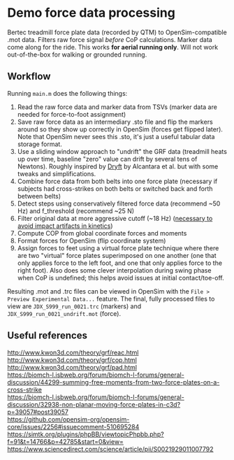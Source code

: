 # Demo force data processing

Bertec treadmill force plate data (recorded by QTM) to OpenSim-compatible .mot data. Filters raw force signal *before* CoP calculations. Marker data come along for the ride.  This works **for aerial running only**. Will not work out-of-the-box for walking or grounded running.  

## Workflow  

Running `main.m` does the following things:  

1) Read the raw force data and marker data from TSVs (marker data are needed for force-to-foot assignment)  
2) Save raw force data as an intermediary .sto file and flip the markers around so they show up correctly in OpenSim (forces get flipped later). Note that OpenSim never sees this .sto, it's just a useful tabular data storage format.    
3) Use a sliding window approach to "undrift" the GRF data (treadmill heats up over time, baseline "zero" value can drift by several tens of Newtons). Roughly inspired by [Dryft](https://github.com/alcantarar/dryft) by Alcantara et al. but with some tweaks and simplifications.  
4) Combine force data from both belts into one force plate (necessary if subjects had cross-strikes on both belts or switched back and forth between belts)  
5) Detect steps using conservatively filtered force data (recommend ~50 Hz) and f_threshold (recommend ~25 N)
6) Filter original data at more aggressive cutoff (~18 Hz) ([necessary to avoid impact artifacts in kinetics](https://www.sciencedirect.com/science/article/pii/S0021929011007792))
7) Compute COP from global coordinate forces and moments  
8) Format forces for OpenSim (flip coordinate system)  
9) Assign forces to feet using a virtual force plate technique where there are two "virtual" force plates superimposed on one another (one that only applies force to the left foot, and one that only applies force to the right foot). Also does some clever interpolation during swing phase when CoP is undefined; this helps avoid issues at initial contact/toe-off.   

Resulting .mot and .trc files can be viewed in OpenSim with the `File > Preview Experimental Data...` feature. The final, fully processed files to view are `JDX_S999_run_0021.trc` (markers) and `JDX_S999_run_0021_undrift.mot` (force). 

## Useful references  

http://www.kwon3d.com/theory/grf/reac.html  
http://www.kwon3d.com/theory/grf/cop.html  
http://www.kwon3d.com/theory/grf/pad.html  
https://biomch-l.isbweb.org/forum/biomch-l-forums/general-discussion/44299-summing-free-moments-from-two-force-plates-on-a-cross-strike  
https://biomch-l.isbweb.org/forum/biomch-l-forums/general-discussion/32938-non-planar-moving-force-plates-in-c3d?p=39057#post39057  
https://github.com/opensim-org/opensim-core/issues/2256#issuecomment-510695284  
https://simtk.org/plugins/phpBB/viewtopicPhpbb.php?f=91&t=14766&p=42785&start=0&view=
https://www.sciencedirect.com/science/article/pii/S0021929011007792